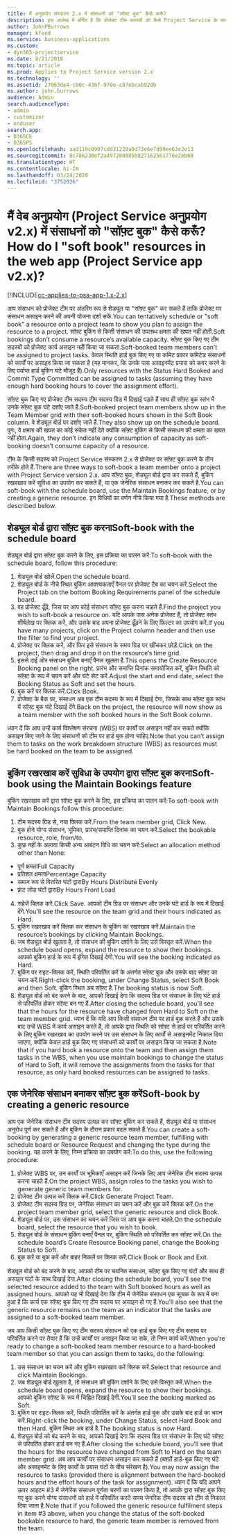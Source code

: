 ```yaml
---
title: मैं अनुप्रयोग संस्करण 2.x में संसाधनों को "सॉफ़्ट बुक" कैसे करूँ?
description: इस आलेख में वर्णित है कि प्रोजेक्ट टीम सदस्यों को कैसे Project Service के साथ सॉफ़्ट बुक किया जा सकता है.
author: JohnPBurrows
manager: kfend
ms.service: business-applications
ms.custom:
- dyn365-projectservice
ms.date: 8/21/2018
ms.topic: article
ms.prod: Applies to Project Service version 2.x
ms.technology: ''
ms.assetid: 27063de4-cb0c-436f-970e-c87ebcab92db
ms.author: john.burrows
audience: Admin
search.audienceType:
- admin
- customizer
- enduser
search.app:
- D365CE
- D365PS
ms.openlocfilehash: aad119c0907cdd31220a0d73e6e7d99ee63e2e13
ms.sourcegitcommit: 8c786230ef2a497280885b827162561776e2eb00
ms.translationtype: HT
ms.contentlocale: hi-IN
ms.lasthandoff: 03/24/2020
ms.locfileid: "3752026"
---
```

# <a name="how-do-i-soft-book-resources-in-the-web-app-project-service-app-v2x"></a><span data-ttu-id="782d7-103">मैं वेब अनुप्रयोग (Project Service अनुप्रयोग v2.x) में संसाधनों को "सॉफ़्ट बुक" कैसे करूँ?</span><span class="sxs-lookup"><span data-stu-id="782d7-103">How do I "soft book" resources in the web app (Project Service app v2.x)?</span></span>

[!INCLUDE[cc-applies-to-psa-app-1.x-2.x](../includes/cc-applies-to-psa-app-1x-2x.md)]

<span data-ttu-id="782d7-104">आप संसाधन को प्रोजेक्ट टीम पर अंतरिम रूप से शेड्यूल या "सॉफ़्ट बुक" कर सकते हैं ताकि प्रोजेक्ट पर संसाधन असाइन करने की अपनी योजना दर्शा सकें.</span><span class="sxs-lookup"><span data-stu-id="782d7-104">You can tentatively schedule or "soft book" a resource onto a project team to show you plan to assign the resource to a project.</span></span> <span data-ttu-id="782d7-105">सॉफ़्ट बुकिंग से किसी संसाधन की उपलब्ध क्षमता की खपत नहीं होती.</span><span class="sxs-lookup"><span data-stu-id="782d7-105">Soft bookings don’t consume a resource’s available capacity.</span></span> <span data-ttu-id="782d7-106">सॉफ़्ट बुक किए गए टीम सदस्यों को प्रोजेक्ट कार्य असाइन नहीं किया जा सकता.</span><span class="sxs-lookup"><span data-stu-id="782d7-106">Soft-booked team members can’t be assigned to project tasks.</span></span> <span data-ttu-id="782d7-107">केवल स्थिति हार्ड बुक किए गए या कमिट प्रकार कमिटेड संसाधनों को कार्यों पर असाइन किया जा सकता है (यह मानकर, कि उनके पास असाइनमेंट प्रयास को कवर करने के लिए पर्याप्त हार्ड बुकिंग घंटे मौजूद हैं).</span><span class="sxs-lookup"><span data-stu-id="782d7-107">Only resources with the Status Hard Booked and Commit Type Committed can be assigned to tasks (assuming they have enough hard booking hours to cover the assignment effort).</span></span>

<span data-ttu-id="782d7-108">सॉफ़्ट बुक किए गए प्रोजेक्ट टीम सदस्य टीम सदस्य ग्रिड में दिखाई पड़ते हैं साथ ही सॉफ़्ट बुक स्तंभ में उनके सॉफ़्ट बुक घंटे दर्शाए जाते हैं.</span><span class="sxs-lookup"><span data-stu-id="782d7-108">Soft-booked project team members show up in the Team Member grid with their soft-booked hours shown in the Soft Book column.</span></span> <span data-ttu-id="782d7-109">वे शेड्यूल बोर्ड पर दर्शाए जाते हैं.</span><span class="sxs-lookup"><span data-stu-id="782d7-109">They also show up on the schedule board.</span></span> <span data-ttu-id="782d7-110">पुनः, वे क्षमता की खपत का कोई संकेत नहीं देते क्योंकि सॉफ़्ट बुकिंग से किसी संसाधन की क्षमता का खपत नहीं होता.</span><span class="sxs-lookup"><span data-stu-id="782d7-110">Again, they don’t indicate any consumption of capacity as soft-booking doesn’t consume capacity of a resource.</span></span>

<span data-ttu-id="782d7-111">टीम के किसी सदस्य को Project Service संस्करण 2.x से प्रोजेक्ट पर सॉफ़्ट बुक करने के तीन तरीके होते हैं.</span><span class="sxs-lookup"><span data-stu-id="782d7-111">There are three ways to soft-book a team member onto a project with Project Service version 2.x.</span></span> <span data-ttu-id="782d7-112">आप सॉफ़्ट बुक, शेड्यूल बोर्ड द्वारा कर सकते हैं, बुकिंग रखरखाव करें सुविधा का उपयोग कर सकते हैं, या एक जेनेरिक संसाधन बनाकर कर सकते है.</span><span class="sxs-lookup"><span data-stu-id="782d7-112">You can soft-book with the schedule board, use the Maintain Bookings feature, or by creating a generic resource.</span></span> <span data-ttu-id="782d7-113">इन विधियों का वर्णन नीचे किया गया है.</span><span class="sxs-lookup"><span data-stu-id="782d7-113">These methods are described below.</span></span>

## <a name="soft-book-with-the-schedule-board"></a><span data-ttu-id="782d7-114">शेड्यूल बोर्ड द्वारा सॉफ़्ट बुक करना</span><span class="sxs-lookup"><span data-stu-id="782d7-114">Soft-book with the schedule board</span></span>

<span data-ttu-id="782d7-115">शेड्यूल बोर्ड द्वारा सॉफ़्ट बुक करने के लिए, इस प्रक्रिया का पालन करें:</span><span class="sxs-lookup"><span data-stu-id="782d7-115">To soft-book with the schedule board, follow this procedure:</span></span> 
1. <span data-ttu-id="782d7-116">शेड्यूल बोर्ड खोलें.</span><span class="sxs-lookup"><span data-stu-id="782d7-116">Open the schedule board.</span></span>
2. <span data-ttu-id="782d7-117">शेड्यूल बोर्ड के नीचे स्थित बुकिंग आवश्यकताएँ पैनल पर प्रोजेक्ट टैब का चयन करें.</span><span class="sxs-lookup"><span data-stu-id="782d7-117">Select the Project tab on the bottom Booking Requirements panel of the schedule board.</span></span>
3. <span data-ttu-id="782d7-118">वह प्रोजेक्ट ढूँढ़ें, जिस पर आप कोई संसाधन सॉफ़्ट बुक करना चाहते हैं.</span><span class="sxs-lookup"><span data-stu-id="782d7-118">Find the project you wish to soft-book a resource on.</span></span> <span data-ttu-id="782d7-119">यदि आपके पास अनेक प्रोजेक्ट हैं, तो प्रोजेक्ट स्तंभ शीर्षलेख पर क्लिक करें, और उसके बाद अपना प्रोजेक्ट ढूँढ़ने के लिए फ़िल्टर का उपयोग करें.</span><span class="sxs-lookup"><span data-stu-id="782d7-119">If you have many projects, click on the Project column header and then use the filter to find your project.</span></span>
4. <span data-ttu-id="782d7-120">प्रोजेक्ट पर क्लिक करें, और फिर इसे संसाधन के समय ग्रिड पर खींचकर छोड़ें.</span><span class="sxs-lookup"><span data-stu-id="782d7-120">Click on the project, then drag and drop it on the resource’s time grid.</span></span>
5. <span data-ttu-id="782d7-121">इससे दाईं ओर संसाधन बुकिंग बनाएँ पैनल खुलता है.</span><span class="sxs-lookup"><span data-stu-id="782d7-121">This opens the Create Resource Booking panel on the right.</span></span> <span data-ttu-id="782d7-122">प्रारंभ और समाप्ति दिनांक समायोजित करें, बुकिंग स्थिति को सॉफ़्ट के रूप में चयन करें और घंटे सेट करें.</span><span class="sxs-lookup"><span data-stu-id="782d7-122">Adjust the start and end date, select the Booking Status as Soft and set the hours.</span></span> 
6. <span data-ttu-id="782d7-123">बुक करें पर क्लिक करें.</span><span class="sxs-lookup"><span data-stu-id="782d7-123">Click Book.</span></span>
7. <span data-ttu-id="782d7-124">प्रोजेक्ट के बैक पर, संसाधन अब एक टीम सदस्य के रूप में दिखाई देगा, जिसके साथ सॉफ़्ट बुक स्तंभ में सॉफ़्ट बुक घंटे दिखाई देंगे.</span><span class="sxs-lookup"><span data-stu-id="782d7-124">Back on the project, the resource will now show as a team member with the soft booked hours in the Soft Book column.</span></span>

<span data-ttu-id="782d7-125">ध्यान दें कि आप उन्हें कार्य विश्लेषण संरचना (WBS) पर कार्यों पर असाइन नहीं कर सकते क्योंकि असाइन किए जाने के लिए संसाधनों को टीम पर हार्ड बुक होना चाहिए.</span><span class="sxs-lookup"><span data-stu-id="782d7-125">Note that you can’t assign them to tasks on the work breakdown structure (WBS) as resources must be hard booked on the team to be assigned.</span></span>

## <a name="soft-book-using-the-maintain-bookings-feature"></a><span data-ttu-id="782d7-126">बुकिंग रखरखाव करें सुविधा के उपयोग द्वारा सॉफ़्ट बुक करना</span><span class="sxs-lookup"><span data-stu-id="782d7-126">Soft-book using the Maintain Bookings feature</span></span>

<span data-ttu-id="782d7-127">बुकिंग रखरखाव करें द्वारा सॉफ़्ट बुक करने के लिए, इस प्रक्रिया का पालन करें:</span><span class="sxs-lookup"><span data-stu-id="782d7-127">To soft-book with Maintain Bookings follow this procedure:</span></span>
1. <span data-ttu-id="782d7-128">टीम सदस्य ग्रिड से, नया क्लिक करें.</span><span class="sxs-lookup"><span data-stu-id="782d7-128">From the team member grid, Click New.</span></span>
2. <span data-ttu-id="782d7-129">बुक होने योग्य संसाधन, भूमिका, प्रारंभ/समाप्ति दिनांक का चयन करें.</span><span class="sxs-lookup"><span data-stu-id="782d7-129">Select the bookable resource, role, from/to.</span></span>
3. <span data-ttu-id="782d7-130">कुछ नहीं के अलावा किसी अन्य आबंटन विधि का चयन करें:</span><span class="sxs-lookup"><span data-stu-id="782d7-130">Select an allocation method other than None:</span></span>
- <span data-ttu-id="782d7-131">पूर्ण क्षमता</span><span class="sxs-lookup"><span data-stu-id="782d7-131">Full Capacity</span></span>
- <span data-ttu-id="782d7-132">प्रतिशत क्षमता</span><span class="sxs-lookup"><span data-stu-id="782d7-132">Percentage Capacity</span></span>
- <span data-ttu-id="782d7-133">समान रूप से वितरित घंटों द्वारा</span><span class="sxs-lookup"><span data-stu-id="782d7-133">By Hours Distribute Evenly</span></span>
- <span data-ttu-id="782d7-134">फ़्रंट लोड घंटों द्वारा</span><span class="sxs-lookup"><span data-stu-id="782d7-134">By Hours Front Load</span></span>
4. <span data-ttu-id="782d7-135">सहेजें क्लिक करें.</span><span class="sxs-lookup"><span data-stu-id="782d7-135">Click Save.</span></span> <span data-ttu-id="782d7-136">आपको टीम ग्रिड पर संसाधन और उनके घंटे हार्ड के रूप में दिखाई देंगे.</span><span class="sxs-lookup"><span data-stu-id="782d7-136">You’ll see the resource on the team grid and their hours indicated as Hard.</span></span>
5. <span data-ttu-id="782d7-137">बुकिंग रखरखाव करें क्लिक कर संसाधन के बुकिंग का रखरखाव करें.</span><span class="sxs-lookup"><span data-stu-id="782d7-137">Maintain the resource’s bookings by clicking Maintain Bookings.</span></span>
6. <span data-ttu-id="782d7-138">जब शेड्यूल बोर्ड खुलता है, तो संसाधन की बुकिंग दर्शाने के लिए उसे विस्तृत करें.</span><span class="sxs-lookup"><span data-stu-id="782d7-138">When the schedule board opens, expand the resource to show their bookings.</span></span> <span data-ttu-id="782d7-139">आपको बुकिंग हार्ड के रूप में इंगित दिखाई देगी.</span><span class="sxs-lookup"><span data-stu-id="782d7-139">You will see the booking indicated as Hard.</span></span>
7. <span data-ttu-id="782d7-140">बुकिंग पर राइट-क्लिक करें, स्थिति परिवर्तित करें के अंतर्गत सॉफ़्ट बुक और उसके बाद सॉफ़्ट का चयन करें.</span><span class="sxs-lookup"><span data-stu-id="782d7-140">Right-click the booking, under Change Status, select Soft Book and then Soft.</span></span> <span data-ttu-id="782d7-141">बुकिंग स्थित अब सॉफ़्ट है.</span><span class="sxs-lookup"><span data-stu-id="782d7-141">The booking status is now Soft.</span></span>
8. <span data-ttu-id="782d7-142">शेड्यूल बोर्ड को बंद करने के बाद, आपको दिखाई देगा कि सदस्य ग्रिड पर संसाधन के लिए घंटे हार्ड से परिवर्तित होकर सॉफ़्ट बन गए हैं.</span><span class="sxs-lookup"><span data-stu-id="782d7-142">After closing the schedule board, you’ll see that the hours for the resource have changed from Hard to Soft on the team member grid.</span></span>
<span data-ttu-id="782d7-143">ध्यान दें कि यदि आप किसी संसाधन टीम पर हार्ड बुक करते हैं और उसके बाद उन्हें WBS में कार्य असाइन करते हैं, तो आपके द्वारा स्थिति को सॉफ़्ट से हार्ड पर परिवर्तित करने के लिए बुकिंग रखरखाव का उपयोग करने पर उस संसाधन के लिए कार्यों से असाइनमेंट निकाल दिया जाएगा, क्योंकि केवल हार्ड बुक किए गए संसाधनों को कार्यों पर असाइन किया जा सकता है.</span><span class="sxs-lookup"><span data-stu-id="782d7-143">Note that if you hard book a resource onto the team and then assign them tasks in the WBS, when you use maintain bookings to change the status of Hard to Soft, it will remove the assignments from the tasks for that resource, as only hard booked resources can be assigned to tasks.</span></span>

## <a name="soft-book-by-creating-a-generic-resource"></a><span data-ttu-id="782d7-144">एक जेनेरिक संसाधन बनाकर सॉफ़्ट बुक करें</span><span class="sxs-lookup"><span data-stu-id="782d7-144">Soft-book by creating a generic resource</span></span>

<span data-ttu-id="782d7-145">आप एक जेनेरिक संसाधन टीम सदस्य उत्पन्न कर सॉफ़्ट बुकिंग कर सकते हैं, शेड्यूल बोर्ड या संसाधन अनुरोध पूर्ण कर सकते हैं और बुकिंग के दौरान प्रकार बदल सकते हैं.</span><span class="sxs-lookup"><span data-stu-id="782d7-145">You can create a soft-booking by generating a generic resource team member, fulfilling with schedule board or Resource Request and changing the type during the booking.</span></span>
<span data-ttu-id="782d7-146">यह करने के लिए, निम्न प्रक्रिया का उपयोग करें:</span><span class="sxs-lookup"><span data-stu-id="782d7-146">To do this, use the following procedure:</span></span>

1. <span data-ttu-id="782d7-147">प्रोजेक्ट WBS पर, उन कार्यों पर भूमिकाएँ असाइन करें जिनके लिए आप जेनेरिक टीम सदस्य उत्पन्न करना चाहते हैं.</span><span class="sxs-lookup"><span data-stu-id="782d7-147">On the project WBS, assign roles to the tasks you wish to generate generic team members for.</span></span>
2. <span data-ttu-id="782d7-148">प्रोजेक्ट टीम उत्पन्न करें क्लिक करें.</span><span class="sxs-lookup"><span data-stu-id="782d7-148">Click Generate Project Team.</span></span>
3. <span data-ttu-id="782d7-149">प्रोजेक्ट टीम सदस्य ग्रिड पर, जेनेरिक संसाधन का चयन करें और बुक करें क्लिक करें.</span><span class="sxs-lookup"><span data-stu-id="782d7-149">On the project team member grid, select the generic resource and click Book.</span></span>
4. <span data-ttu-id="782d7-150">शेड्यूल बोर्ड पर, उस संसाधन का चयन करें जिस पर आप बुक करना चाहते.</span><span class="sxs-lookup"><span data-stu-id="782d7-150">On the schedule board, select the resource that you wish to book.</span></span>
5. <span data-ttu-id="782d7-151">शेड्यूल बोर्ड के संसाधन बुकिंग बनाएँ पैनल पर, बुकिंग स्थिति को परिवर्तित कर सॉफ़्ट करें.</span><span class="sxs-lookup"><span data-stu-id="782d7-151">On the schedule board’s Create Resource Booking panel, change the Booking Status to Soft.</span></span>
6. <span data-ttu-id="782d7-152">बुक करें या बुक करें और बाहर निकलें पर क्लिक करें.</span><span class="sxs-lookup"><span data-stu-id="782d7-152">Click Book or Book and Exit.</span></span>

<span data-ttu-id="782d7-153">शेड्यूल बोर्ड को बंद करने के बाद, आपको टीम पर चयनित संसाधन, सॉफ़्ट बुक किए गए घंटों और साथ ही असाइन घंटों के साथ दिखाई देगा.</span><span class="sxs-lookup"><span data-stu-id="782d7-153">After closing the schedule board, you’ll see the selected resource added to the team with Soft booked hours as well as assigned hours.</span></span> <span data-ttu-id="782d7-154">आपको यह भी दिखाई देगा कि टीम में जेनेरिक संसाधन एक सूचक के रूप में बना हुआ है कि कार्य एक सॉफ़्ट बुक किए गए टीम सदस्य पर असाइन हो गए हैं.</span><span class="sxs-lookup"><span data-stu-id="782d7-154">You’ll also see that the generic resource remains on the team as an indicator that the tasks are assigned to a soft-booked team member.</span></span>

<span data-ttu-id="782d7-155">जब आप किसी सॉफ़्ट बुक किए गए टीम सदस्य संसाधन को एक हार्ड बुक किए गए टीम सदस्य पर परिवर्तित करने पर तैयार हैं कि उन्हें कार्यों पर असाइन किया जा सके, तो निम्न कार्य करें:</span><span class="sxs-lookup"><span data-stu-id="782d7-155">When you’re ready to change a soft-booked team member resource to a hard-booked team member so that you can assign them to tasks, do the following:</span></span>

1. <span data-ttu-id="782d7-156">उस संसाधन का चयन करें और बुकिंग रखरखाव करें क्लिक करें.</span><span class="sxs-lookup"><span data-stu-id="782d7-156">Select that resource and click Maintain Bookings.</span></span>
2. <span data-ttu-id="782d7-157">जब शेड्यूल बोर्ड खुलता है, तो संसाधन की बुकिंग दर्शाने के लिए उसे विस्तृत करें.</span><span class="sxs-lookup"><span data-stu-id="782d7-157">When the schedule board opens, expand the resource to show their bookings.</span></span> <span data-ttu-id="782d7-158">आपको बुकिंग सॉफ़्ट के रूप में चिह्नित दिखाई देगी.</span><span class="sxs-lookup"><span data-stu-id="782d7-158">You’ll see the booking marked as Soft.</span></span>
3. <span data-ttu-id="782d7-159">बुकिंग पर राइट-क्लिक करें, स्थिति परिवर्तित करें के अंतर्गत हार्ड बुक और उसके बाद हार्ड का चयन करें.</span><span class="sxs-lookup"><span data-stu-id="782d7-159">Right-click the booking, under Change Status, select Hard Book and then Hard.</span></span> <span data-ttu-id="782d7-160">बुकिंग स्थित अब हार्ड है.</span><span class="sxs-lookup"><span data-stu-id="782d7-160">The booking status is now Hard.</span></span>
4. <span data-ttu-id="782d7-161">शेड्यूल बोर्ड को बंद करने के बाद, आपको दिखाई देगा कि सदस्य ग्रिड पर संसाधन के लिए घंटे सॉफ़्ट से परिवर्तित होकर हार्ड बन गए हैं.</span><span class="sxs-lookup"><span data-stu-id="782d7-161">After closing the schedule board, you’ll see that the hours for the resource have changed from Soft to Hard on the team member grid.</span></span> <span data-ttu-id="782d7-162">अब आप कार्यों पर संसाधन असाइन कर सकते हैं (बशर्ते हार्ड-बुक किए गए घंटे और असाइनमेंट के लिए कार्यों के प्रयास घंटों के बीच संरेखण है).</span><span class="sxs-lookup"><span data-stu-id="782d7-162">You may now assign the resource to tasks (provided there is alignment between the hard-booked hours and the effort hours of the task for assignment).</span></span> <span data-ttu-id="782d7-163">ध्यान दें कि यदि आपने ऊपर आइटम #3 में जेनेरिक संसाधन पूर्णता चरणों का पालन किया है, तो आपके द्वारा सॉफ़्ट बुक किए गए बुक करने योग्य संसाधनों को हार्ड में परिवर्तित करते समय जेनरिक टीम सदस्य को टीम से निकाल दिया जाता है.</span><span class="sxs-lookup"><span data-stu-id="782d7-163">Note that if you followed the generic resource fulfilment steps in item #3 above, when you change the status of the soft-booked bookable resource to hard, the generic team member is removed from the team.</span></span>
